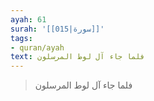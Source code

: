 ```yaml
---
ayah: 61
surah: '[[015|سورة]]'
tags:
- quran/ayah
text: فلما جاء آل لوط المرسلون
---
```

> فلما جاء آل لوط المرسلون
